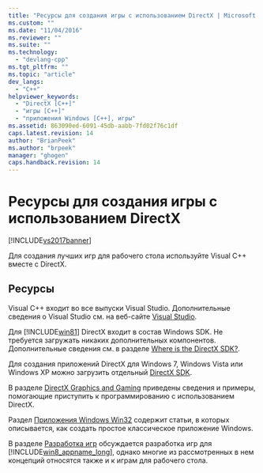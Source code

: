 ```yaml
---
title: "Ресурсы для создания игры с использованием DirectX | Microsoft Docs"
ms.custom: ""
ms.date: "11/04/2016"
ms.reviewer: ""
ms.suite: ""
ms.technology: 
  - "devlang-cpp"
ms.tgt_pltfrm: ""
ms.topic: "article"
dev_langs: 
  - "C++"
helpviewer_keywords: 
  - "DirectX [C++]"
  - "игры [C++]"
  - "приложения Windows [C++], игры"
ms.assetid: 863090ed-6091-45db-aabb-7fd02f76c1df
caps.latest.revision: 14
author: "BrianPeek"
ms.author: "brpeek"
manager: "ghogen"
caps.handback.revision: 14
---
```

# Ресурсы для создания игры с использованием DirectX
[!INCLUDE[vs2017banner](../assembler/inline/includes/vs2017banner.md)]

Для создания лучших игр для рабочего стола используйте Visual C\+\+ вместе с DirectX.  
  
## Ресурсы  
 Visual C\+\+ входит во все выпуски Visual Studio.  Дополнительные сведения о Visual Studio см. на веб\-сайте [Visual Studio](http://www.visualstudio.com/).  
  
 Для [!INCLUDE[win81](../misc/includes/win81_md.md)] DirectX входит в состав Windows SDK.  Не требуется загружать никаких дополнительных компонентов.  Дополнительные сведения см. в разделе [Where is the DirectX SDK?](http://msdn.microsoft.com/library/windows/desktop/ee663275.aspx).  
  
 Для создания приложений DirectX для Windows 7, Windows Vista или Windows XP можно загрузить отдельный [DirectX SDK](http://www.microsoft.com/download/details.aspx?displaylang=en&id=6812).  
  
 В разделе [DirectX Graphics and Gaming](http://msdn.microsoft.com/library/windows/desktop/ee663274\(v=vs.85\).aspx) приведены сведения и примеры, помогающие приступить к программированию с использованием DirectX.  
  
 Раздел [Приложения Windows Win32](../windows/windows-desktop-applications-cpp.md) содержит статьи, в которых описывается, как создать простое классическое приложение Windows.  
  
 В разделе [Разработка игр](http://msdn.microsoft.com/library/windows/apps/hh452744.aspx) обсуждается разработка игр для [!INCLUDE[win8_appname_long](../build/includes/win8_appname_long_md.md)], однако многие из рассмотренных в нем концепций относятся также и к играм для рабочего стола.